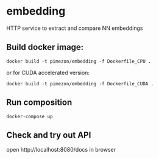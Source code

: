 embedding
===

HTTP service to extract and compare NN embeddings

## Build docker image:

```
docker build -t pimezon/embedding -f Dockerfile_CPU .
```

or for CUDA accelerated version:

```
docker build -t pimezon/embedding -f Dockerfile_CUDA .
```

## Run composition

```
docker-compose up
```

## Check and try out API

open http://localhost:8080/docs in browser


